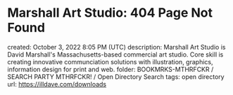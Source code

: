 # Marshall Art Studio: 404 Page Not Found

created: October 3, 2022 8:05 PM (UTC)
description: Marshall Art Studio is David Marshall's Massachusetts-based commercial art studio. Core skill is creating innovative communciation solutions with illustration, graphics, information design for print and web.
folder: BOOKMRKS-MTHRFCKR / SEARCH PARTY MTHRFCKR! / Open Directory Search
tags: open directory
url: https://illdave.com/downloads
